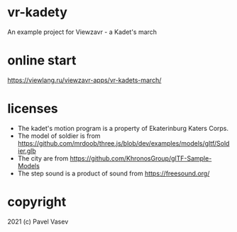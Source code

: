 # vr-kadety
An example project for Viewzavr - a Kadet's march

# online start

https://viewlang.ru/viewzavr-apps/vr-kadets-march/

# licenses

* The kadet's motion program is a property of Ekaterinburg Katers Corps.
* The model of soldier is from https://github.com/mrdoob/three.js/blob/dev/examples/models/gltf/Soldier.glb
* The city are from https://github.com/KhronosGroup/glTF-Sample-Models
* The step sound is a product of sound from https://freesound.org/

# copyright

2021 (c) Pavel Vasev
